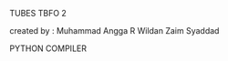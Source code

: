 TUBES TBFO 2

created by :  Muhammad Angga R
              Wildan Zaim Syaddad
              
PYTHON COMPILER
